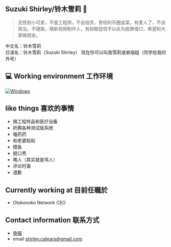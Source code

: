 ## Suzuki Shirley/铃木雪莉 👋
> 无性别小可爱，不是工程师，不会投资，曾经的币圈韭菜，有爱人了，不谈政治，不键政，萌新视频制作人，有抑郁症但不以此为脱罪借口，希望和大家做朋友。

中文名：铃木雪莉  
日语名：铃木雪莉（Suzuki Shirley）
现在你可以叫我雪莉或者喵姐（同学给我的外号）
## 💻 Working environment 工作环境
[![Windows](https://img.shields.io/badge/-Windows_11_Insider_Preview-0078D6?style=flat-square&logo=windows11&logoColor=white)](https://www.microsoft.com/windows/windows-11)
## like things 喜欢的事情
- 搞工程样品和医疗设备
- 折腾各种测试版系统
- 嗑药药
- 和老婆贴贴
- 摸鱼
- 脱口秀
- 嘴人（其实就是骂人）
- 评论时事
- 道歉
## Currently working at 目前任職於
- Otokonoko Network CEO
## Contact information 联系方式
- [电报](https://t.me/ShirleyQaQ23)
- email shirley.catears@gmail.com
